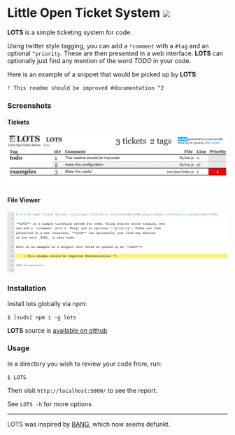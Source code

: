 # Little Open Ticket System [![](https://travis-ci.org/diffsky/LOTS.png)](https://travis-ci.org/diffsky/LOTS)

**LOTS** is a simple ticketing system for code.

Using twitter style tagging, you can add a `!comment` with a `#tag` and an optional `^priority`. These are then
presented in a web interface. **LOTS** can optionally just find any mention
of the word _TODO_ in your code.

Here is an example of a snippet that would be picked up by **LOTS**:

    ! This readme should be improved #documentation ^2

### Screenshots

#### Tickets

![ticket view](https://raw.githubusercontent.com/diffsky/LOTS/master/public/img/help/tickets.png)

#### File Viewer

![file view](https://raw.githubusercontent.com/diffsky/LOTS/master/public/img/help/file.png)

### Installation

Install lots globally via npm:

    $ [sudo] npm i -g lots

**LOTS** source is [available on github](https://github.com/diffsky/LOTS)

### Usage

In a directory you wish to review your code from, run:

    $ LOTS

Then visit `http://localhost:5000/` to see the report.

See `LOTS -h` for more options


---

LOTS was inspired by [BANG](http://www.thecodebase.com/bang/), which now seems defunkt.
